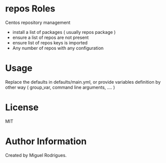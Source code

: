 # repos Roles
Centos repository management

* install a list of packages ( usually repos package )
* ensure a list of repos are not present
* ensure list of repos keys is imported
* Any number of repos with any configuration

# Usage

Replace the defaults in defaults/main.yml, or provide variables definition by other way ( group_var, command line arguments, .... )

# License

MIT

# Author Information

Created by Miguel Rodrigues.
